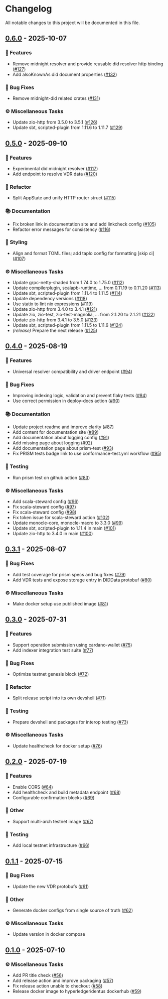 # Changelog

All notable changes to this project will be documented in this file.

## [0.6.0](https://github.com/hyperledger-identus/neoprism/releases/tag/v0.6.0) - 2025-10-07

### 🚀 Features

- Remove midnight resolver and provide reusable did resolver http binding ([#127](https://github.com/hyperledger-identus/neoprism/pull/127))
- Add alsoKnownAs did document properties ([#132](https://github.com/hyperledger-identus/neoprism/pull/132))

### 🐛 Bug Fixes

- Remove midnight-did related crates ([#131](https://github.com/hyperledger-identus/neoprism/pull/131))

### ⚙️ Miscellaneous Tasks

- Update zio-http from 3.5.0 to 3.5.1 ([#126](https://github.com/hyperledger-identus/neoprism/pull/126))
- Update sbt, scripted-plugin from 1.11.6 to 1.11.7 ([#129](https://github.com/hyperledger-identus/neoprism/pull/129))

## [0.5.0](https://github.com/hyperledger-identus/neoprism/releases/tag/v0.5.0) - 2025-09-10

### 🚀 Features

- Experimental did midnight resolver ([#117](https://github.com/hyperledger-identus/neoprism/pull/117))
- Add endpoint to resolve VDR data ([#120](https://github.com/hyperledger-identus/neoprism/pull/120))

### 🚜 Refactor

- Split AppState and unify HTTP router struct ([#115](https://github.com/hyperledger-identus/neoprism/pull/115))

### 📚 Documentation

- Fix broken link in documentation site and add linkcheck config ([#105](https://github.com/hyperledger-identus/neoprism/pull/105))
- Refactor error messages for consistency ([#116](https://github.com/hyperledger-identus/neoprism/pull/116))

### 🎨 Styling

- Align and format TOML files; add taplo config for formatting [skip ci] ([#107](https://github.com/hyperledger-identus/neoprism/pull/107))

### ⚙️ Miscellaneous Tasks

- Update grpc-netty-shaded from 1.74.0 to 1.75.0 ([#112](https://github.com/hyperledger-identus/neoprism/pull/112))
- Update compilerplugin, scalapb-runtime, ... from 0.11.19 to 0.11.20 ([#113](https://github.com/hyperledger-identus/neoprism/pull/113))
- Update sbt, scripted-plugin from 1.11.4 to 1.11.5 ([#114](https://github.com/hyperledger-identus/neoprism/pull/114))
- Update dependency versions ([#118](https://github.com/hyperledger-identus/neoprism/pull/118))
- Use statix to lint nix expressions ([#119](https://github.com/hyperledger-identus/neoprism/pull/119))
- Update zio-http from 3.4.0 to 3.4.1 ([#121](https://github.com/hyperledger-identus/neoprism/pull/121))
- Update zio, zio-test, zio-test-magnolia, ... from 2.1.20 to 2.1.21 ([#122](https://github.com/hyperledger-identus/neoprism/pull/122))
- Update zio-http from 3.4.1 to 3.5.0 ([#123](https://github.com/hyperledger-identus/neoprism/pull/123))
- Update sbt, scripted-plugin from 1.11.5 to 1.11.6 ([#124](https://github.com/hyperledger-identus/neoprism/pull/124))
- *(release)* Prepare the next release ([#125](https://github.com/hyperledger-identus/neoprism/pull/125))

## [0.4.0](https://github.com/hyperledger-identus/neoprism/releases/tag/v0.4.0) - 2025-08-19

### 🚀 Features

- Universal resolver compatibility and driver endpoint ([#94](https://github.com/hyperledger-identus/neoprism/pull/94))

### 🐛 Bug Fixes

- Improving indexing logic, validation and prevent flaky tests ([#84](https://github.com/hyperledger-identus/neoprism/pull/84))
- Use correct permission in deploy-docs action ([#90](https://github.com/hyperledger-identus/neoprism/pull/90))

### 📚 Documentation

- Update project readme and improve clarity ([#87](https://github.com/hyperledger-identus/neoprism/pull/87))
- Add content for documentation site ([#89](https://github.com/hyperledger-identus/neoprism/pull/89))
- Add documentation about logging config ([#91](https://github.com/hyperledger-identus/neoprism/pull/91))
- Add missing page about logging ([#92](https://github.com/hyperledger-identus/neoprism/pull/92))
- Add documentation page about prism-test ([#93](https://github.com/hyperledger-identus/neoprism/pull/93))
- Fix PRISM tests badge link to use conformance-test.yml workflow ([#95](https://github.com/hyperledger-identus/neoprism/pull/95))

### 🧪 Testing

- Run prism test on github action ([#83](https://github.com/hyperledger-identus/neoprism/pull/83))

### ⚙️ Miscellaneous Tasks

- Add scala-steward config ([#96](https://github.com/hyperledger-identus/neoprism/pull/96))
- Fix scala-steward config ([#97](https://github.com/hyperledger-identus/neoprism/pull/97))
- Fix scala-steward config ([#98](https://github.com/hyperledger-identus/neoprism/pull/98))
- Fix token issue for scala-steward action ([#102](https://github.com/hyperledger-identus/neoprism/pull/102))
- Update monocle-core, monocle-macro to 3.3.0 ([#99](https://github.com/hyperledger-identus/neoprism/pull/99))
- Update sbt, scripted-plugin to 1.11.4 in main ([#101](https://github.com/hyperledger-identus/neoprism/pull/101))
- Update zio-http to 3.4.0 in main ([#100](https://github.com/hyperledger-identus/neoprism/pull/100))

## [0.3.1](https://github.com/hyperledger-identus/neoprism/releases/tag/v0.3.1) - 2025-08-07

### 🐛 Bug Fixes

- Add test coverage for prism specs and bug fixes ([#79](https://github.com/hyperledger-identus/neoprism/pull/79))
- Add VDR tests and expose storage entry in DIDData protobuf ([#80](https://github.com/hyperledger-identus/neoprism/pull/80))

### ⚙️ Miscellaneous Tasks

- Make docker setup use published image ([#81](https://github.com/hyperledger-identus/neoprism/pull/81))

## [0.3.0](https://github.com/hyperledger-identus/neoprism/releases/tag/v0.3.0) - 2025-07-31

### 🚀 Features

- Support operation submission using cardano-wallet ([#75](https://github.com/hyperledger-identus/neoprism/pull/75))
- Add indexer integration test suite ([#77](https://github.com/hyperledger-identus/neoprism/pull/77))

### 🐛 Bug Fixes

- Optimize testnet genesis block ([#72](https://github.com/hyperledger-identus/neoprism/pull/72))

### 🚜 Refactor

- Split release script into its own devshell ([#71](https://github.com/hyperledger-identus/neoprism/pull/71))

### 🧪 Testing

- Prepare devshell and packages for interop testing ([#73](https://github.com/hyperledger-identus/neoprism/pull/73))

### ⚙️ Miscellaneous Tasks

- Update healthcheck for docker setup ([#76](https://github.com/hyperledger-identus/neoprism/pull/76))

## [0.2.0](https://github.com/hyperledger-identus/neoprism/releases/tag/v0.2.0) - 2025-07-19

### 🚀 Features

- Enable CORS ([#64](https://github.com/hyperledger-identus/neoprism/pull/64))
- Add healthcheck and build metadata endpoint ([#68](https://github.com/hyperledger-identus/neoprism/pull/68))
- Configurable confirmation blocks ([#69](https://github.com/hyperledger-identus/neoprism/pull/69))

### 💼 Other

- Support multi-arch testnet image ([#67](https://github.com/hyperledger-identus/neoprism/pull/67))

### 🧪 Testing

- Add local testnet infrastructure ([#66](https://github.com/hyperledger-identus/neoprism/pull/66))

## [0.1.1](https://github.com/hyperledger-identus/neoprism/releases/tag/v0.1.1) - 2025-07-15

### 🐛 Bug Fixes

- Update the new VDR protobufs ([#61](https://github.com/hyperledger-identus/neoprism/pull/61))

### 💼 Other

- Generate docker configs from single source of truth ([#62](https://github.com/hyperledger-identus/neoprism/pull/62))

### ⚙️ Miscellaneous Tasks

- Update version in docker compose

## [0.1.0](https://github.com/hyperledger-identus/neoprism/releases/tag/v0.1.0) - 2025-07-10

### ⚙️ Miscellaneous Tasks

- Add PR title check ([#56](https://github.com/hyperledger-identus/neoprism/pull/56))
- Add release action and improve packaging ([#57](https://github.com/hyperledger-identus/neoprism/pull/57))
- Fix release action unable to checkout ([#58](https://github.com/hyperledger-identus/neoprism/pull/58))
- Release docker image to hyperledgeridentus dockerhub ([#59](https://github.com/hyperledger-identus/neoprism/pull/59))

<!-- generated by git-cliff -->
